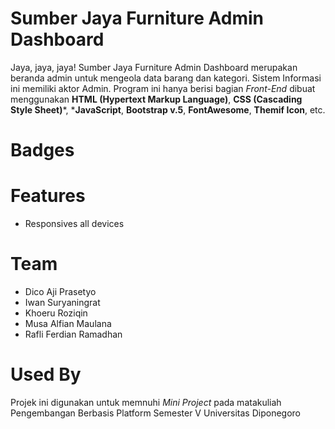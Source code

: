 # Sumber Jaya Furniture Admin Dashboard
Jaya, jaya, jaya!
Sumber Jaya Furniture Admin Dashboard merupakan beranda admin untuk mengeola data barang dan kategori. Sistem Informasi ini memiliki aktor Admin. Program ini hanya berisi bagian *Front-End* dibuat menggunakan **HTML (Hypertext Markup Language)**, **CSS (Cascading Style Sheet)***, ***JavaScript**, **Bootstrap v.5**, **FontAwesome**, **Themif Icon**, etc.

# Badges

# Features
- Responsives all devices

# Team
- Dico Aji Prasetyo
- Iwan Suryaningrat
- Khoeru Roziqin
- Musa Alfian Maulana
- Rafli Ferdian Ramadhan

# Used By
Projek ini digunakan untuk memnuhi *Mini Project* pada matakuliah Pengembangan Berbasis Platform Semester V Universitas Diponegoro

